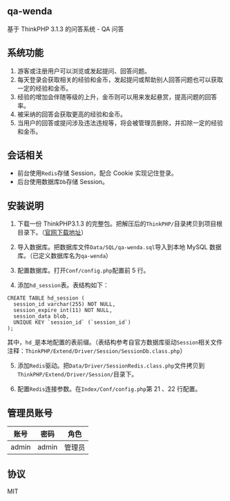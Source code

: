 ## qa-wenda

基于 ThinkPHP 3.1.3 的问答系统 - QA 问答

## 系统功能

1. 游客或注册用户可以浏览或发起提问、回答问题。
2. 每天登录会获取相关的经验和金币，发起提问或帮助别人回答问题也可以获取一定的经验和金币。 
3. 经验的增加会伴随等级的上升，金币则可以用来发起悬赏，提高问题的回答率。
4. 被采纳的回答会获取更高的经验和金币。
5. 当用户的回答或提问涉及违法违规等，将会被管理员删除，并扣除一定的经验和金币。

## 会话相关

* 前台使用`Redis`存储 Session，配合 Cookie 实现记住登录。
* 后台使用数据库`Db`存储 Session。

## 安装说明

1. 下载一份 ThinkPHP3.1.3 的完整包。把解压后的`ThinkPHP/`目录拷贝到项目根目录下。（[官网下载地址](http://www.thinkphp.cn/down/338.html)）

2. 导入数据库。把数据库文件`Data/SQL/qa-wenda.sql`导入到本地 MySQL 数据库。（已定义数据库名为`qa-wenda`）

3. 配置数据库。打开`Conf/config.php`配置前 5 行。

4. 添加`hd_session`表。表结构如下：
```
CREATE TABLE hd_session (
  session_id varchar(255) NOT NULL,
  session_expire int(11) NOT NULL,
  session_data blob,
  UNIQUE KEY `session_id` (`session_id`)
); 
```
其中，`hd_`是本地配置的表前缀。（表结构参考自官方数据库驱动`Session`相关文件注释：`ThinkPHP/Extend/Driver/Session/SessionDb.class.php`）

5. 添加`Redis`驱动。把`Data/Driver/SessionRedis.class.php`文件拷贝到`ThinkPHP/Extend/Driver/Session/`目录下。

6. 配置`Redis`连接参数。在`Index/Conf/config.php`第 21 、22 行配置。

## 管理员账号

账号|密码|角色
----|----|----
admin|admin|管理员

## 协议

MIT
